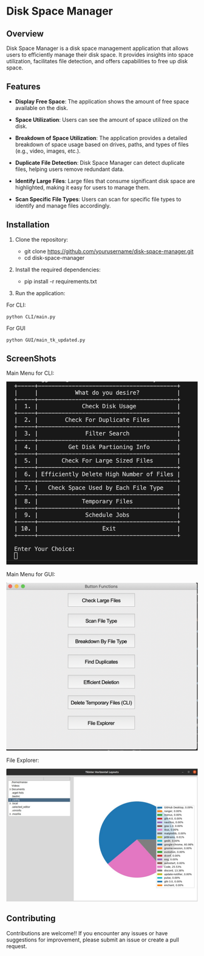 # Disk Space Manager

## Overview

Disk Space Manager is a disk space management application that allows users to efficiently manage their disk space. It provides insights into space utilization, facilitates file detection, and offers capabilities to free up disk space.

## Features

- **Display Free Space**: The application shows the amount of free space available on the disk.

- **Space Utilization**: Users can see the amount of space utilized on the disk.

- **Breakdown of Space Utilization**: The application provides a detailed breakdown of space usage based on drives, paths, and types of files (e.g., video, images, etc.).

- **Duplicate File Detection**: Disk Space Manager can detect duplicate files, helping users remove redundant data.

- **Identify Large Files**: Large files that consume significant disk space are highlighted, making it easy for users to manage them.

- **Scan Specific File Types**: Users can scan for specific file types to identify and manage files accordingly.

## Installation

1. Clone the repository:
   - git clone https://github.com/yourusername/disk-space-manager.git
   - cd disk-space-manager

2. Install the required dependencies:
    - pip install -r requirements.txt

3. Run the application:

For CLI:

    python CLI/main.py


For GUI
    
    python GUI/main_tk_updated.py


## ScreenShots

Main Menu for CLI:

![MainMenu-CLI](./data/MainMenu-CLI.png)

Main Menu for GUI:


![MainMenu-GUI](./data/MainMenu-GUI.png)


File Explorer:


![FileExplorer](./data/FileExplorer.jpg)


## Contributing

Contributions are welcome!!  If you encounter any issues or have suggestions for improvement, please submit an issue or create a pull request.






  
